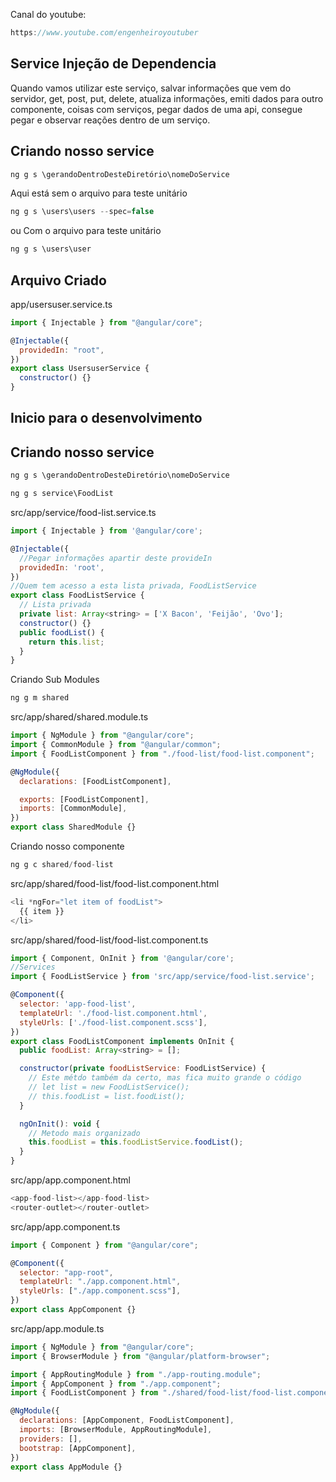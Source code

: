 Canal do youtube:

```js
https://www.youtube.com/engenheiroyoutuber
```

## Service Injeção de Dependencia

Quando vamos utilizar este serviço, salvar informações que vem do servidor, get,
post, put, delete, atualiza informações, emiti dados para outro componente,
coisas com serviços, pegar dados de uma api, consegue pegar e observar reações
dentro de um serviço.

## Criando nosso service

```js
ng g s \gerandoDentroDesteDiretório\nomeDoService
```

Aqui está sem o arquivo para teste unitário

```js
ng g s \users\users --spec=false
```

ou Com o arquivo para teste unitário

```js
ng g s \users\user
```

## Arquivo Criado

app/usersuser.service.ts

```js
import { Injectable } from "@angular/core";

@Injectable({
  providedIn: "root",
})
export class UsersuserService {
  constructor() {}
}
```

## Inicio para o desenvolvimento

## Criando nosso service

```js
ng g s \gerandoDentroDesteDiretório\nomeDoService
```

```js
ng g s service\FoodList
```

src/app/service/food-list.service.ts

```js
import { Injectable } from '@angular/core';

@Injectable({
  //Pegar informações apartir deste provideIn
  providedIn: 'root',
})
//Quem tem acesso a esta lista privada, FoodListService
export class FoodListService {
  // Lista privada
  private list: Array<string> = ['X Bacon', 'Feijão', 'Ovo'];
  constructor() {}
  public foodList() {
    return this.list;
  }
}
```

Criando Sub Modules

```js
ng g m shared
```

src/app/shared/shared.module.ts

```js
import { NgModule } from "@angular/core";
import { CommonModule } from "@angular/common";
import { FoodListComponent } from "./food-list/food-list.component";

@NgModule({
  declarations: [FoodListComponent],

  exports: [FoodListComponent],
  imports: [CommonModule],
})
export class SharedModule {}
```

Criando nosso componente

```js
ng g c shared/food-list
```

src/app/shared/food-list/food-list.component.html

```js
<li *ngFor="let item of foodList">
  {{ item }}
</li>
```

src/app/shared/food-list/food-list.component.ts

```js
import { Component, OnInit } from '@angular/core';
//Services
import { FoodListService } from 'src/app/service/food-list.service';

@Component({
  selector: 'app-food-list',
  templateUrl: './food-list.component.html',
  styleUrls: ['./food-list.component.scss'],
})
export class FoodListComponent implements OnInit {
  public foodList: Array<string> = [];

  constructor(private foodListService: FoodListService) {
    // Este métdo também da certo, mas fica muito grande o código
    // let list = new FoodListService();
    // this.foodList = list.foodList();
  }

  ngOnInit(): void {
    // Metodo mais organizado
    this.foodList = this.foodListService.foodList();
  }
}
```

src/app/app.component.html

```js
<app-food-list></app-food-list>
<router-outlet></router-outlet>
```

src/app/app.component.ts

```js
import { Component } from "@angular/core";

@Component({
  selector: "app-root",
  templateUrl: "./app.component.html",
  styleUrls: ["./app.component.scss"],
})
export class AppComponent {}
```

src/app/app.module.ts

```js
import { NgModule } from "@angular/core";
import { BrowserModule } from "@angular/platform-browser";

import { AppRoutingModule } from "./app-routing.module";
import { AppComponent } from "./app.component";
import { FoodListComponent } from "./shared/food-list/food-list.component";

@NgModule({
  declarations: [AppComponent, FoodListComponent],
  imports: [BrowserModule, AppRoutingModule],
  providers: [],
  bootstrap: [AppComponent],
})
export class AppModule {}
```
